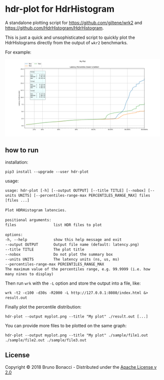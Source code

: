 # hdr-plot for HdrHistogram

A standalone plotting script for https://github.com/giltene/wrk2 and
https://github.com/HdrHistogram/HdrHistogram.

This is just a quick and unsophisticated script to quickly plot the
HdrHistograms directly from the output of `wkr2` benchmarks.

For example:

![myplot.png](myplot.png)

## how to run

installation:

    pip3 install --upgrade --user hdr-plot

usage:

    usage: hdr-plot [-h] [--output OUTPUT] [--title TITLE] [--nobox] [--units UNITS] [--percentiles-range-max PERCENTILES_RANGE_MAX] files [files ...]

    Plot HDRHistogram latencies.

    positional arguments:
    files                 list HDR files to plot

    options:
    -h, --help            show this help message and exit
    --output OUTPUT       Output file name (default: latency.png)
    --title TITLE         The plot title
    --nobox               Do not plot the summary box
    --units UNITS         The latency units (ns, us, ms)
    --percentiles-range-max PERCENTILES_RANGE_MAX
    The maximum value of the percentiles range, e.g. 99.9999 (i.e. how many nines to display)

Then run `wrk` with the `-L` option and store the output into a file, like:

    wrk -t2 -c100 -d30s -R2000 -L http://127.0.0.1:8080/index.html &> result.out

Finally plot the percentile distribution:

    hdr-plot --output myplot.png --title "My plot" ./result.out [...]

You can provide more files to be plotted on the same graph:

    hdr-plot --output myplot.png --title "My plot" ./sample/file1.out ./sample/file2.out ./sample/file3.out


## License

Copyright © 2018 Bruno Bonacci - Distributed under the [Apache License v 2.0](http://www.apache.org/licenses/LICENSE-2.0)
